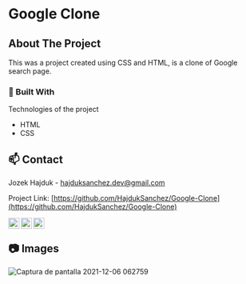 # Google Clone

<!-- ABOUT THE PROJECT -->
## About The Project

This was a project created using CSS and HTML, is a clone of Google search page.

### 🚧 Built With
Technologies of the project
* HTML
* CSS

<!-- CONTACT -->
## 📫 Contact

Jozek Hajduk - hajduksanchez.dev@gmail.com

Project Link: [https://github.com/HajdukSanchez/Google-Clone](https://github.com/HajdukSanchez/Google-Clone)

[<img align="left" alt="LinkedIn" width="22px" src="https://cdn.jsdelivr.net/npm/simple-icons@v3/icons/linkedin.svg" />](https://www.linkedin.com/in/jozek-hajduk/)
[<img align="left" alt="Twitter" width="22px" src="https://cdn.jsdelivr.net/npm/simple-icons@v3/icons/twitter.svg" />](https://twitter.com/HajdukJozek)
[<img align="left" alt="GitHub" width="22px" src="https://cdn.jsdelivr.net/npm/simple-icons@v3/icons/github.svg" />](https://github.com/HajdukSanchez)

<br>

<!-- IMAGES -->
## 📷 Images

![Captura de pantalla 2021-12-06 062759](https://user-images.githubusercontent.com/76627513/144838350-75bb6035-fcd8-4771-82f9-f830f00d586a.png)
